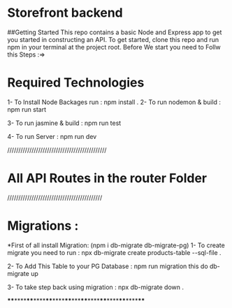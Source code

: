 # Storefront backend

##Getting Started
This repo contains a basic Node and Express app to get you started in constructing an API. To get started, clone this repo and run npm in your terminal at the project root.
Before We start you need to Follw this Steps :=>
# Required Technologies
1- To Install Node Backages run : npm install .
2- To run nodemon & build : npm run start

3- To run jasmine & build : npm run test

4- To run Server : npm run dev

/////////////////////////////////////////////

# All API Routes in the router Folder

///////////////////////////////////////////

# Migrations :

\*First of all install Migration:
(npm i db-migrate db-migrate-pg)
1- To create migrate you need to run : npx db-migrate create products-table --sql-file .

2- To Add This Table to your PG Database : npm run migration
this do db-migrate up

3- To take step back using migration : npx db-migrate down .

**\*\***\*\*\*\***\*\***\*\*\*\***\*\***\*\*\*\***\*\***\*\*\***\*\***\*\*\*\***\*\***\*\*\*\***\*\***\*\*\*\***\*\***
